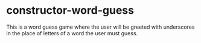 # constructor-word-guess
This is a word guess game where the user will be greeted with underscores in the place of letters of a word the user must guess. 

